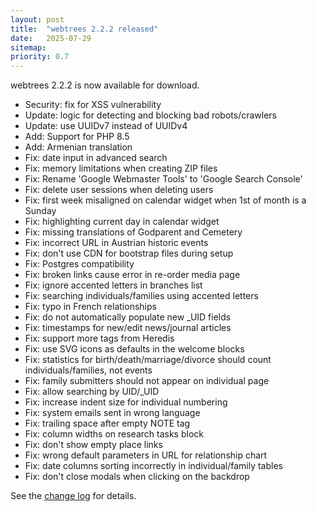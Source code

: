 ```yaml
---
layout: post
title:  "webtrees 2.2.2 released"
date:   2025-07-29
sitemap:
priority: 0.7
---
```


webtrees 2.2.2 is now available for download.

* Security: fix for XSS vulnerability
* Update: logic for detecting and blocking bad robots/crawlers
* Update: use UUIDv7 instead of UUIDv4
* Add: Support for PHP 8.5
* Add: Armenian translation
* Fix: date input in advanced search
* Fix: memory limitations when creating ZIP files
* Fix: Rename 'Google Webmaster Tools' to 'Google Search Console'
* Fix: delete user sessions when deleting users
* Fix: first week misaligned on calendar widget when 1st of month is a Sunday
* Fix: highlighting current day in calendar widget
* Fix: missing translations of Godparent and Cemetery
* Fix: incorrect URL in Austrian historic events
* Fix: don't use CDN for bootstrap files during setup
* Fix: Postgres compatibility
* Fix: broken links cause error in re-order media page
* Fix: ignore accented letters in branches list
* Fix: searching individuals/families using accented letters
* Fix: typo in French relationships
* Fix: do not automatically populate new _UID fields
* Fix: timestamps for new/edit news/journal articles
* Fix: support more tags from Heredis
* Fix: use SVG icons as defaults in the welcome blocks
* Fix: statistics for birth/death/marriage/divorce should count individuals/families, not events 
* Fix: family submitters should not appear on individual page
* Fix: allow searching by UID/_UID
* Fix: increase indent size for individual numbering
* Fix: system emails sent in wrong language
* Fix: trailing space after empty NOTE tag
* Fix: column widths on research tasks block
* Fix: don't show empty place links
* Fix: wrong default parameters in URL for relationship chart
* Fix: date columns sorting incorrectly in individual/family tables
* Fix: don't close modals when clicking on the backdrop

See the [change log](https://github.com/fisharebest/webtrees/compare/2.2.1...2.2.2) for details.
